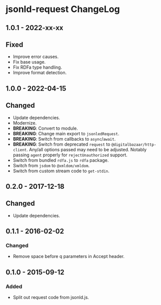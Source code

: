# jsonld-request ChangeLog

## 1.0.1 - 2022-xx-xx

## Fixed
- Improve error causes.
- Fix base usage.
- Fix RDFa type handling.
- Improve format detection.

## 1.0.0 - 2022-04-15

## Changed
- Update dependencies.
- Modernize.
- **BREAKING**: Convert to module.
- **BREAKING**: Change main export to `jsonledRequest`.
- **BREAKING**: Switch from callbacks to `async`/`await`.
- **BREAKING**: Switch from deprecated `request` to
  `@digitalbazaar/http-client`. Any/all options passed may need to be adjusted.
  Notably passing `agent` properly for `rejectUnauthorized` support.
- Switch from bundled `rdfa.js` to `rdfa` package.
- Switch from `jsdom` to `@xmldom/xmldom`.
- Switch from custom stream code to `get-stdin`.

## 0.2.0 - 2017-12-18

## Changed
- Update dependencies.

## 0.1.1 - 2016-02-02

### Changed
- Remove space before q parameters in Accept header.

## 0.1.0 - 2015-09-12

### Added
- Split out request code from jsonld.js.
